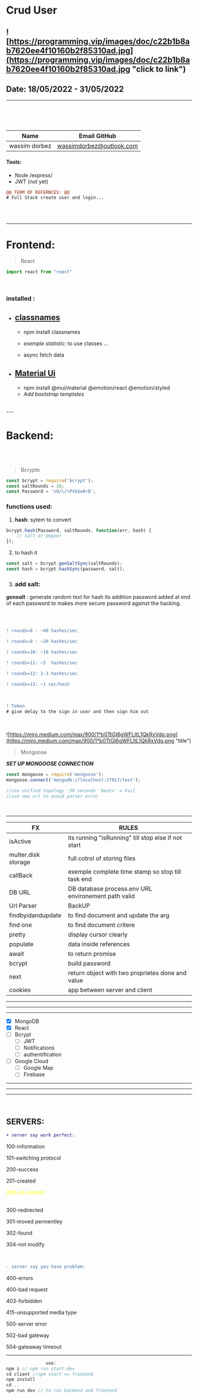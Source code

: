 
# **Crud User**


![https://programming.vip/images/doc/c22b1b8ab7620ee4f10160b2f85310ad.jpg](https://programming.vip/images/doc/c22b1b8ab7620ee4f10160b2f85310ad.jpg "click to link")
---
## Date: 18/05/2022 - 31/05/2022
---
<br>
<br>
<br>

|  Name |  Email GitHub|
|-----|-----|
| wassim dorbez | wassimdorbez@outlook.com |

#### Tools:
* Node  /express/
* JWT (not yet) 

```diff
@@ TERM OF REFERNCES: @@
# Full Stack create user and login...
```
<br>
<br>

---
# **Frontend:**

>React

```javascript
import react from "react" 
```

<br>

### __installed :__ 

+ ## [classnames](https://www.chartjs.org/ "click to link")
    + npm install classnames
    +  _exemple statistic:_
      to use classes ...
      <br>

    + async fetch data



+ ## [Material Ui](https://mui.com/ "click to link")
    * npm install @mui/material @emotion/react @emotion/styled
    *  _Add bootstrap templates_

<br>
---

# **Backend:**
<br><br>
>Bcrypte

```javascript
const bcrypt = require('bcrypt');
const saltRounds = 10;
const Password = 's0/\/\P4$$w0rD';
```

### __functions used:__
1. **hash**: sytem to convert
```javascript
bcrypt.hash(Password, saltRounds, function(err, hash) {
    // salt or pepper
});
```
2. to hash it
```````js
const salt = bcrypt.genSaltSync(saltRounds);
const hash = bcrypt.hashSync(password, salt);
````````
3. ###  add salt:

___gensalt___ : generate random text for hash its addition password added at end of each password to makes more secure password against the hacking.

<br>

```diff

! rounds=8 : ~40 hashes/sec

! rounds=9 : ~20 hashes/sec

! rounds=10: ~10 hashes/sec

! rounds=11: ~5  hashes/sec

! rounds=12: 2-3 hashes/sec

! rounds=13: ~1 sec/hash

```

<br>

```diff
! Token
# give delay to the sign in user and then sign him out
```
<br>

![https://miro.medium.com/max/900/1*b0TtGI6gWFLltL1QkRxVdg.png](https://miro.medium.com/max/900/1*b0TtGI6gWFLltL1QkRxVdg.png "title")



>Mongoose


***_SET UP MONGOOSE CONNECTION_***


```````javascript
const mongoose = require('mongoose');
mongoose.connect('mongodb://localhost:27017/test');

//use unified topology :30 seconds 'beats' = Fail
//use new url to avoid parser error
````````
<br>

---
|FX|RULES|
|---|---|
|isActive|its running "isRunning" till stop else if not start|
|multer.disk storage|full cotrol of storing files|
|callBack|exemple complete time stamp so stop till task end|
|DB URL|DB database process.env URL environement path valid|
|Url Parser|BackUP|
|findbyidandupdate|to find document and update the arg|
|find one|to find document critere|
|pretty|display cursor clearly|
|populate|data inside references|
|await|to return promise|
|bcrypt|build password|
|next|return object with two proprietes done and value|
|cookies|app between server and client|

---
***
---


    
- [x] MongoDB
- [x] React
- [ ] Bcrypt
    - [ ] JWT
    - [ ] Notifications
    - [ ] authentification
- [ ] Google Cloud
    - [ ] Google Map
    - [ ] Firebase

---
***
---

<br>


## **SERVERS**:

```diff
+ server say work perfect:
```

100-information

101-switching protocol

200-success

201-created
<div style="color:yellow"> 204-no content </div>
<br>

300-redirected

301-moved permentley

302-found

304-not modify

<br>

```diff
- server say you have problem:
```

400-errors

400-bad request

403-forbidden

415-unsupported media type

500-server error

502-bad gateway

504-gateaway timeout

---

```javascript
               use:
npm i // npm run start:dev
cd client //npm start => frontend
npm install
cd .. 
npm run dev // to run backend and frontend
```